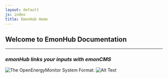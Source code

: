 ```yaml
---
layout: default
js: index
title: EmonHub Home
---
```



**Welcome to EmonHub Documentation**
----------------------------------
----------------------------------

### *emonHub links your inputs with emonCMS*


![The OpenEnergyMonitor System]({{site.image}}OEM_system.png)
Format: ![Alt Text](url)
